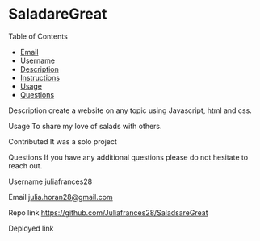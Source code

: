 # SaladareGreat

Table of Contents
 * [Email](#Email)
 * [Username](#Username)
 * [Description](#Description)
 * [Instructions](#Instructions)
 * [Usage](#Usage)
 * [Questions](#Questions)
 
 
Description
create a website on any topic using Javascript, html and css. 


Usage
To share my love of salads with others. 

Contributed
It was a solo project


Questions
If you have any additional questions please do not hesitate to reach out. 

Username
juliafrances28

Email
julia.horan28@gmail.com

Repo link
https://github.com/Juliafrances28/SaladsareGreat

Deployed link
